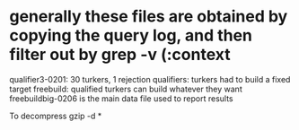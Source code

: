 # generally these files are obtained by copying the query log, and then filter out by grep -v \(:context
qualifier3-0201: 30 turkers, 1 rejection
qualifiers: turkers had to build a fixed target
freebuild: qualified turkers can build whatever they want
freebuildbig-0206 is the main data file used to report results

To decompress
gzip -d *
